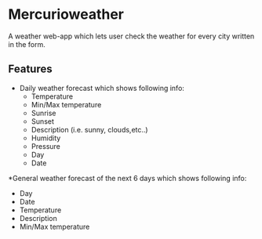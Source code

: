 # Mercurioweather

A weather web-app which lets user check the weather for every city written in the form.

## Features

* Daily weather forecast which shows following info:
  * Temperature
  * Min/Max temperature
  * Sunrise
  * Sunset
  * Description (i.e. sunny, clouds,etc..)
  * Humidity
  * Pressure
  * Day
  * Date

*General weather forecast of the next 6 days which shows following info:
  * Day
  * Date
  * Temperature
  * Description
  * Min/Max temperature
